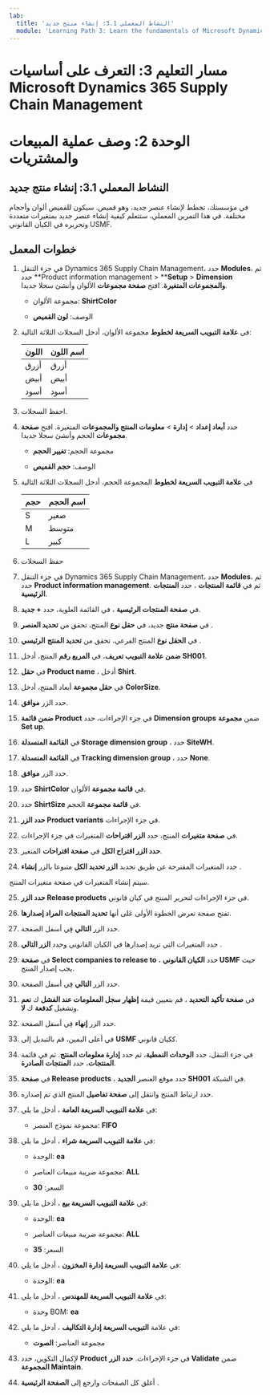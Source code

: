 ```yaml
---
lab:
  title: 'النشاط المعملي 3.1: إنشاء منتج جديد'
  module: 'Learning Path 3: Learn the fundamentals of Microsoft Dynamics 365 Supply Chain Management'
---
```


# مسار التعليم 3:  التعرف على أساسيات Microsoft Dynamics 365 Supply Chain Management
# الوحدة 2: وصف عملية المبيعات والمشتريات

## النشاط المعملي 3.1: إنشاء منتج جديد

في مؤسستك، تخطط لإنشاء عنصر جديد، وهو قميص. سيكون للقميص ألوان وأحجام مختلفة. في هذا التمرين المعملي، ستتعلم كيفية إنشاء عنصر جديد بمتغيرات متعددة وتحريره في الكيان القانوني USMF.

## خطوات المعمل

1. في جزء التنقل Dynamics 365 Supply Chain Management، حدد **Modules**، ثم حدد **Product information management > ****Setup** > **Dimension والمجموعات المتغيرة**. افتح **صفحة مجموعات** الألوان وأنشئ سجلا جديدا.

    - مجموعة الألوان: **ShirtColor**

    - الوصف: **لون القميص**

2. في **علامة التبويب السريعة لخطوط** مجموعة الألوان، أدخل السجلات الثلاثة التالية:

    | **اللون** | **اسم اللون** |
    |-----------|----------------|
    | أزرق      | أزرق           |
    | أبيض     | أبيض          |
    | أسود     | أسود          |


3. احفظ السجلات.

4. حدد **أبعاد إعداد** > **إدارة** > **معلومات المنتج والمجموعات** المتغيرة. افتح **صفحة مجموعات** الحجم وأنشئ سجلا جديدا.

    - مجموعة الحجم: **تغيير الحجم**

    - الوصف: **حجم القميص**

5. في **علامة التبويب السريعة لخطوط** المجموعة الحجم، أدخل السجلات الثلاثة التالية

    | **حجم** | **اسم الحجم** |
    |----------|---------------|
    | S        | صغير         |
    | M        | متوسط        |
    | L        | كبير         |


6. حفظ السجلات

7. في جزء التنقل Dynamics 365 Supply Chain Management، حدد **Modules**، ثم حدد **Product information management**. ثم في **قائمة المنتجات** ، حدد **المنتجات الرئيسية**.

8. في **صفحة المنتجات الرئيسية** ، في القائمة العلوية، حدد **+ جديد**.

9. في **صفحة منتج** جديد، في **حقل نوع** المنتج، تحقق من **تحديد العنصر** .

10. في **الحقل نوع** المنتج الفرعي، تحقق من **تحديد المنتج** **الرئيسي** .

11. **ضمن علامة التبويب تعريف**، في **المربع رقم** المنتج، أدخل **SH001**.

12. في **حقل Product name** ، أدخل **Shirt**.

13. في **حقل مجموعة** أبعاد المنتج، أدخل **ColorSize**.

14. حدد الزر **موافق**.

15. **ضمن قائمة Product** في جزء الإجراءات، حدد **Dimension groups** ضمن **مجموعة Set up**.

16. في **القائمة المنسدلة Storage dimension group** ، حدد **SiteWH**.

17. في **القائمة المنسدلة Tracking dimension group** ، حدد **None**.

18. حدد الزر **موافق**.

19. حدد **ShirtColor** في **قائمة مجموعة** الألوان.

20. حدد **ShirtSize** في **قائمة مجموعة** الحجم.

21. **حدد الزر Product variants** في جزء الإجراءات.

22. في **صفحة متغيرات** المنتج، حدد **الزر اقتراحات** المتغيرات في جزء الإجراءات.

23. **حدد الزر اقتراح الكل** في **صفحة اقتراحات** المتغير.

24. حدد المتغيرات المقترحة عن طريق تحديد **الزر تحديد الكل** متبوعا بالزر **إنشاء** .

سيتم إنشاء المتغيرات في صفحة متغيرات المنتج.

25. **حدد الزر Release products** في جزء الإجراءات لتحرير المنتج في كيان قانوني.

26. تفتح صفحة تعرض الخطوة الأولى عَلى أنها **تحديد المنتجات المراد إصدارها**.

27. حدد الزر **التالي** فِي أسفل الصفحة.

28. حدد المتغيرات التي تريد إصدارها في الكيان القانوني وحدد **الزر التالي** .

29. في **صفحة Select companies to release to** ، حدد **الكيان القانوني USMF** حيث يجب إصدار المنتج.

30. حدد الزر **التالي** فِي أسفل الصفحة.

31. في **صفحة تأكيد التحديد** ، قم بتعيين قيمة **إظهار سجل المعلومات عند الفشل** ك **نعم** وتشغيل **كدفعة** ك **لا**.

32. حدد الزر **إنهاء** فِي أسفل الصفحة.

33. في أعلى اليمين، قم بالتبديل إلى **USMF** ككيان قانوني.

34. في جزء التنقل، حدد **الوحدات النمطية**، ثم حدد **إدارة معلومات المنتج**. ثم في قائمة **المنتجات**، حدد **المنتجات الصادرة**.

33. في **صفحة Release products** ، حدد موقع العنصر **الجديد SH001** في الشبكة.

34. حدد ارتباط المنتج وانتقل إلى **صفحة تفاصيل** المنتج الذي تم إصداره.

35. في **علامة التبويب السريعة العامة** ، أدخل ما يلي:

    - مجموعة نموذج العنصر: **FIFO**

36. في **علامة التبويب السريعة شراء** ، أدخل ما يلي:

    - الوحدة: **ea**

    - مجموعة ضريبة مبيعات العناصر: **ALL**

    - السعر: **30**

37. في **علامة التبويب السريعة بيع** ، أدخل ما يلي:

    - الوحدة: **ea**

    - مجموعة ضريبة مبيعات العناصر: **ALL**

    - السعر: **35**

38. في **علامة التبويب السريعة إدارة المخزون** ، أدخل ما يلي:

    - الوحدة: **ea**

39. في **علامة التبويب السريعة للمهندس** ، أدخل ما يلي:

    - وحدة BOM: **ea**

40. في علامة **التبويب السريعة إدارة التكاليف** ، أدخل ما يلي:

    - مجموعة العناصر: **الصوت**

41. لإكمال التكوين، حدد **Product** في جزء الإجراءات. **حدد الزر Validate** ضمن **المجموعة Maintain**.

42. أغلق كل الصفحات وارجع إلى **الصفحة الرئيسية** .

 
